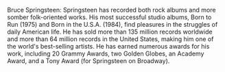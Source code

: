 Bruce Springsteen: Springsteen has recorded both rock albums and more somber folk-oriented works. His most successful studio albums, Born to Run (1975) and Born in the U.S.A. (1984), find pleasures in the struggles of daily American life. He has sold more than 135 million records worldwide and more than 64 million records in the United States, making him one of the world's best-selling artists. He has earned numerous awards for his work, including 20 Grammy Awards, two Golden Globes, an Academy Award, and a Tony Award (for Springsteen on Broadway).
